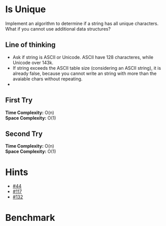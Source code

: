 ﻿# Is Unique
Implement an algorithm to determine if a string has all unique characters. 
What if you cannot use additional data structures? 

## Line of thinking
- Ask if string is ASCII or Unicode. ASCII have 128 characteres, while Unicode over 143k.
- If string exceeds the ASCII table size (considering an ASCII string), it is already false, because you cannot write an string with more than the avaiable chars without repeating.
- 

## First Try
**Time Complexity:** O(n)  
**Space Complexity:** O(1)

## Second Try
**Time Complexity:** O(n)  
**Space Complexity:** O(1)



# Hints
- [#44](../../../hints.md#44)
- [#117](../../../hints.md#117)
- [#132](../../../hints.md#132)

# Benchmark